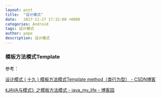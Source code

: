 ```yaml
---
layout: post
title:  "设计模式"
date:   2017-11-27 17:32:00 +0800
categories: Android
tags: 设计模式
author: pepe
description: 设计模式
---
```


   
   
### 模板方法模式Template  

参考：

[设计模式 ( 十九 ) 模板方法模式Template method（类行为型） - CSDN博客](http://blog.csdn.net/hguisu/article/details/7564039)

[《JAVA与模式》之模板方法模式 - java_my_life - 博客园](https://www.cnblogs.com/java-my-life/archive/2012/05/14/2495235.html)
